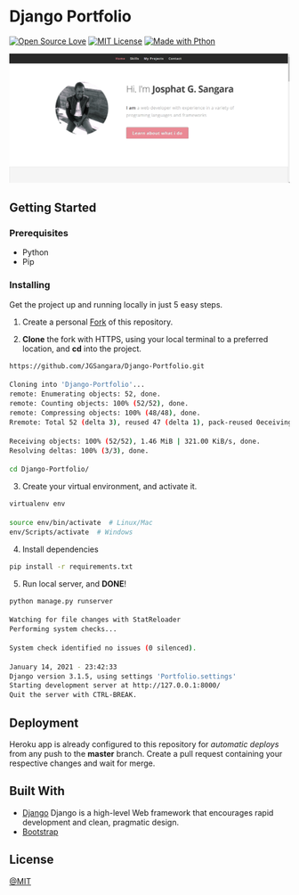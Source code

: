# Django Portfolio

[![Open Source Love](https://badges.frapsoft.com/os/v1/open-source.svg?v=103)](https://github.com/ellerbrock/open-source-badges/)
[![MIT License](https://camo.githubusercontent.com/a307f74a14e41e762300323414ddef81f3d53ae2/68747470733a2f2f696d672e736869656c64732e696f2f6769746875622f6c6963656e73652f736f757263657265722d696f2f736f757263657265722d6170702e7376673f636f6c6f72423d666630303030)](https://github.com/BrianRuizy/covid-19-dashboard/blob/master/LICENSE.md)
[![Made with Pthon](https://img.shields.io/badge/Made%20with-Python-1f425f.svg)](https://www.python.org/)

![Dashboard screenshot](https://github.com/JGSangara/Django-Portfolio/blob/main/static/Images/download_2.png)

## Getting Started

### Prerequisites

* Python
* Pip

### Installing

Get the project up and running locally in just 5 easy steps.

1. Create a personal [Fork](https://github.com/JGSangara/Portfolio.git) of this repository.

2. **Clone** the fork with HTTPS, using your local terminal to a preferred location, and **cd** into the project.

```bash
https://github.com/JGSangara/Django-Portfolio.git

Cloning into 'Django-Portfolio'...
remote: Enumerating objects: 52, done.
remote: Counting objects: 100% (52/52), done.
remote: Compressing objects: 100% (48/48), done.
Rremote: Total 52 (delta 3), reused 47 (delta 1), pack-reused 0eceiving objects:  94% (49/52),

Receiving objects: 100% (52/52), 1.46 MiB | 321.00 KiB/s, done.
Resolving deltas: 100% (3/3), done.

cd Django-Portfolio/
```

3. Create your virtual environment, and activate it.

```bash
virtualenv env

source env/bin/activate  # Linux/Mac
env/Scripts/activate  # Windows
```

4. Install dependencies

```bash
pip install -r requirements.txt
```

5. Run local server, and **DONE**!

```bash
python manage.py runserver

Watching for file changes with StatReloader
Performing system checks...

System check identified no issues (0 silenced).

January 14, 2021 - 23:42:33
Django version 3.1.5, using settings 'Portfolio.settings'
Starting development server at http://127.0.0.1:8000/
Quit the server with CTRL-BREAK.
```

## Deployment

Heroku app is already configured to this repository for *automatic deploys* from any push to the **master** branch. Create a pull request containing your respective changes and wait for merge.

## Built With

* [Django](https://www.djangoproject.com/) Django is a high-level Web framework that encourages rapid development and clean, pragmatic design.
* [Bootstrap](https://getbootstrap.com/)

## License

[@MIT](https://github.com/JGSangara/Django-Portfolio/blob/main/LICENSE)
